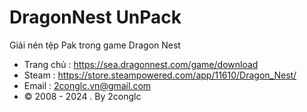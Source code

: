 # DragonNest UnPack
 Giải nén tệp Pak trong game Dragon Nest
 * Trang chủ : https://sea.dragonnest.com/game/download
 * Steam  : https://store.steampowered.com/app/11610/Dragon_Nest/
 * Email : 2conglc.vn@gmail.com
 * © 2008 - 2024 . By 2conglc
